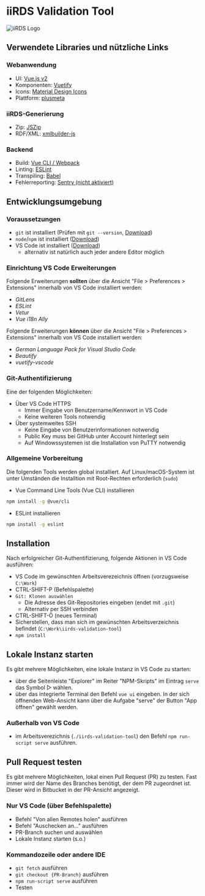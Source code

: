 # iiRDS Validation Tool

![iiRDS Logo](https://iirds.tekom.de/fileadmin/iiRDS_specification/20190712-1.0.1-release/images/logos/iiRDS.jpg)

## Verwendete Libraries und nützliche Links

### Webanwendung

- UI: [Vue.js v2](https://vuejs.org/v2/guide/)
- Komponenten: [Vuetify](https://vuetifyjs.com/en/components/lists/)
- Icons: [Material Design Icons](https://materialdesignicons.com/)
- Plattform: [plusmeta](https://help.plusmeta.de/de/Willkommen/)

### iiRDS-Generierung

- Zip: [JSZip](https://stuk.github.io/jszip/)
- RDF/XML: [xmlbuilder-js](https://github.com/oozcitak/xmlbuilder-js)

### Backend

- Build: [Vue CLI / Webpack](https://cli.vuejs.org/)
- Linting: [ESLint](https://eslint.org/)
- Transpiling: [Babel](https://babeljs.io/)
- Fehlerreporting: [Sentry (nicht aktiviert)](https://sentry.io/_/open-source/)

## Entwicklungsumgebung

### Voraussetzungen

- `git` ist installiert (Prüfen mit `git --version`, [Download](https://git-scm.com/downloads))
- `node`/`npm` ist installiert ([Download](https://nodejs.org/en/))
- VS Code ist installiert ([Download](https://code.visualstudio.com/))
  - alternativ ist natürlich auch jeder andere Editor möglich

### Einrichtung VS Code Erweiterungen

Folgende Erweiterungen **sollten** über die Ansicht "File > Preferences > Extensions" innerhalb von VS Code installiert werden:

- _GitLens_
- _ESLint_
- _Vetur_
- _Vue i18n Ally_

Folgende Erweiterungen **können** über die Ansicht "File > Preferences > Extensions" innerhalb von VS Code installiert werden:

- _German Language Pack for Visual Studio Code_
- _Beautify_
- _vuetify-vscode_

### Git-Authentifizierung

Eine der folgenden Möglichkeiten:

- Über VS Code HTTPS
  - Immer Eingabe von Benutzername/Kennwort in VS Code
  - Keine weiteren Tools notwendig
- Über systemweites SSH
  - Keine Eingabe von Benutzerinformationen notwendig
  - Public Key muss bei GitHub unter Account hinterlegt sein
  - Auf Windowssystemen ist die Installation von PuTTY notwendig

### Allgemeine Vorbereitung

Die folgenden Tools werden global installiert. Auf Linux/macOS-System ist unter Umständen die Installtion mit Root-Rechten erforderlich (`sudo`)

- Vue Command Line Tools (Vue CLI) installieren

```sh
npm install -g @vue/cli
```

- ESLint installieren

```sh
npm install -g eslint
```

## Installation

Nach erfolgreicher Git-Authentifizierung, folgende Aktionen in VS Code ausführen:

- VS Code im gewünschten Arbeitsverezeichnis öffnen (vorzugsweise `C:\Work`)
- CTRL-SHIFT-P (Befehlspalette)
- `Git: Klonen auswählen`
  - Die Adresse des Git-Repositories eingeben (endet mit `.git`)
  - Alternativ per SSH verbinden
- CTRL-SHIFT-Ö (neues Terminal)
- Sicherstellen, dass man sich im gewünschten Arbeitsverzeichnis befindet (`C:\Work\iirds-validation-tool`)
- `npm install`

## Lokale Instanz starten

Es gibt mehrere Möglichkeiten, eine lokale Instanz in VS Code zu starten:

- über die Seitenleiste "Explorer" im Reiter "NPM-Skripts" im Eintrag `serve` das Symbol ▷ wählen.
- über das integrierte Terminal den Befehl `vue ui` eingeben. In der sich öffnenden Web-Ansicht kann über die Aufgabe "serve" der Button "App öffnen" gewählt werden.

### Außerhalb von VS Code

- im Arbeitsverezichnis (`./iirds-validation-tool`) den Befehl `npm run-script serve` ausführen.

## Pull Request testen

Es gibt mehrere Möglichkeiten, lokal einen Pull Request (PR) zu testen.
Fast immer wird der Name des Branches benötigt, der dem PR zugeordnet ist. Dieser wird in Bitbucket in der PR-Ansicht angezeigt.

### Nur VS Code (über Befehlspalette)

- Befehl "Von allen Remotes holen" ausführen
- Befehl "Auschecken an..." ausführen
- PR-Branch suchen und auswählen
- Lokale Instanz starten (s.o.)

### Kommandozeile oder andere IDE

- `git fetch` ausführen
- `git checkout {PR-Branch}` ausführen
- `npm run-script serve` ausführen
- Testen
